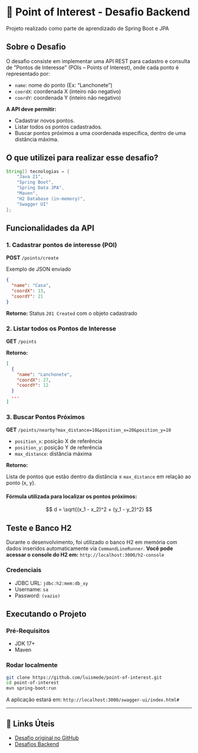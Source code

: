 # 📡 Point of Interest - Desafio Backend
Projeto realizado como parte de aprendizado de Spring Boot e JPA

## Sobre o Desafio
O desafio consiste em implementar uma API REST para cadastro e consulta de "Pontos de Interesse" (POIs – Points of Interest), onde cada ponto é representado por:

- `name`: nome do ponto (Ex: “Lanchonete”)
- `coordX`: coordenada X (inteiro não negativo)
- `coordY`: coordenada Y (inteiro não negativo)

**A API deve permitir:**

- Cadastrar novos pontos.
- Listar todos os pontos cadastrados.
- Buscar pontos próximos a uma coordenada específica, dentro de uma distância máxima.

## O que utilizei para realizar esse desafio?
```java
String[] tecnologias = {
    "Java 21",
    "Spring Boot",
    "Spring Data JPA",
    "Maven",
    "H2 Database (in-memory)",
    "Swagger UI"
};
```

## Funcionalidades da API
### **1. Cadastrar pontos de interesse (POI)**

**POST** `/points/create`

Exemplo de JSON enviado
```json
{
  "name": "Casa",
  "coordX": 13,
  "coordY": 21
}
```

**Retorno:** Status `201 Created` com o objeto cadastrado

### **2. Listar todos os Pontos de Interesse**

**GET** `/points`

**Retorno:**
```json
[
  {
    "name": "Lanchonete",
    "coordX": 27,
    "coordY": 12
  }
  ...
]
```

### **3. Buscar Pontos Próximos**

**GET** `/points/nearby?max_distance=10&position_x=20&position_y=10`

- `position_x`: posição X de referência
- `position_y`: posição Y de referência
- `max_distance`: distância máxima

**Retorno:**

Lista de pontos que estão dentro da distância ≤ `max_distance` em relação ao ponto (x, y).

#### Fórmula utilizada para localizar os pontos próximos:
$$
d = \sqrt{(x_1 - x_2)^2 + (y_1 - y_2)^2}
$$

## Teste e Banco H2
Durante o desenvolvimento, foi utilizado o banco H2 em memória com dados inseridos automaticamente via `CommandLineRunner`.
**Você pode acessar o console do H2 em:**
`http://localhost:3000/h2-console`

### Credenciais
- JDBC URL: `jdbc:h2:mem:db_xy`
- Username: `sa`
- Password: `(vazio)`

## Executando o Projeto
### Pré-Requisitos
- JDK 17+
- Maven
  
### Rodar localmente
```bash
git clone https://github.com/luismede/point-of-interest.git
cd point-of-interest
mvn spring-boot:run
```
A aplicação estará em: `http://localhost:3000/swagger-ui/index.html#`

---

## 🔗 Links Úteis
- [Desafio original no GitHub](https://github.com/backend-br/desafios/tree/master/points-of-interest)
- [Desafios Backend](https://github.com/backend-br/desafios/tree/master)
